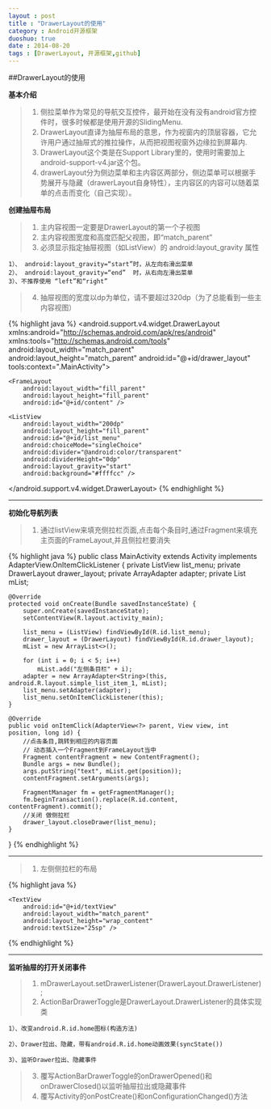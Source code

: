 ```yaml
---
layout : post
title : "DrawerLayout的使用"
category : Android开源框架
duoshuo: true
date : 2014-08-20
tags : [DrawerLayout, 开源框架,github]
---
```

##DrawerLayout的使用

**基本介绍**

> 1. 侧拉菜单作为常见的导航交互控件，最开始在没有没有android官方控件时，很多时候都是使用开源的SlidingMenu.
> 2. DrawerLayout直译为抽屉布局的意思，作为视窗内的顶层容器，它允许用户通过抽屉式的推拉操作，从而把视图视窗外边缘拉到屏幕内.
> 3. DrawerLayout这个类是在Support Library里的，使用时需要加上android-support-v4.jar这个包。
> 4. drawerLayout分为侧边菜单和主内容区两部分，侧边菜单可以根据手势展开与隐藏（drawerLayout自身特性），主内容区的内容可以随着菜单的点击而变化（自己实现）。

<!-- more -->

**创建抽屉布局**

> 1. 主内容视图一定要是DrawerLayout的第一个子视图
> 2. 主内容视图宽度和高度匹配父视图，即“match_parent”
> 3. 必须显示指定抽屉视图（如ListView）的 android:layout_gravity 属性
>
	1）、 android:layout_gravity=“start”时，从左向右滑出菜单
 	2）、 android:layout_gravity=“end”  时，从右向左滑出菜单
	3）、不推荐使用 “left”和“right”

> 4. 抽屉视图的宽度以dp为单位，请不要超过320dp（为了总能看到一些主内容视图）

{% highlight java %}
<android.support.v4.widget.DrawerLayout xmlns:android="http://schemas.android.com/apk/res/android"
    xmlns:tools="http://schemas.android.com/tools"
    android:layout_width="match_parent"
    android:layout_height="match_parent"
    android:id="@+id/drawer_layout"
    tools:context=".MainActivity">

    <FrameLayout
        android:layout_width="fill_parent"
        android:layout_height="fill_parent"
        android:id="@+id/content" />

   <!-- android:layout_gravity="start"从左向右滑出菜单
         android:layout_gravity="start"从右向左滑出菜单
   -->
    <ListView
        android:layout_width="200dp"
        android:layout_height="fill_parent"
        android:id="@+id/list_menu"
        android:choiceMode="singleChoice"
        android:divider="@android:color/transparent"
        android:dividerHeight="0dp"
        android:layout_gravity="start"
        android:background="#ffffcc" />
</android.support.v4.widget.DrawerLayout>
{% endhighlight %}

---

**初始化导航列表**

> 1. 通过listView来填充侧拉栏页面,点击每个条目时,通过Fragment来填充主页面的FrameLayout,并且侧拉栏要消失

{% highlight java %}
public class MainActivity extends Activity implements AdapterView.OnItemClickListener {
    private ListView list_menu;
    private DrawerLayout drawer_layout;
    private ArrayAdapter adapter;
    private List<String> mList;

    @Override
    protected void onCreate(Bundle savedInstanceState) {
        super.onCreate(savedInstanceState);
        setContentView(R.layout.activity_main);

        list_menu = (ListView) findViewById(R.id.list_menu);
        drawer_layout = (DrawerLayout) findViewById(R.id.drawer_layout);
        mList = new ArrayList<>();

        for (int i = 0; i < 5; i++)
            mList.add("左侧条目栏" + i);
        adapter = new ArrayAdapter<String>(this, android.R.layout.simple_list_item_1, mList);
        list_menu.setAdapter(adapter);
        list_menu.setOnItemClickListener(this);
    }

    @Override
    public void onItemClick(AdapterView<?> parent, View view, int position, long id) {
        //点击条目,跳转到相应的内容页面
        // 动态插入一个Fragment到FrameLayout当中
        Fragment contentFragment = new ContentFragment();
        Bundle args = new Bundle();
        args.putString("text", mList.get(position));
        contentFragment.setArguments(args);

        FragmentManager fm = getFragmentManager();
        fm.beginTransaction().replace(R.id.content, contentFragment).commit();
        //关闭 做侧拉栏
        drawer_layout.closeDrawer(list_menu);
    }
}
{% endhighlight %}

---

> 1. 左侧侧拉栏的布局

{% highlight java %}
<?xml version="1.0" encoding="utf-8"?>
<LinearLayout xmlns:android="http://schemas.android.com/apk/res/android"
    android:layout_width="match_parent"
    android:layout_height="match_parent"
    android:orientation="vertical" >

    <TextView
        android:id="@+id/textView"
        android:layout_width="match_parent"
        android:layout_height="wrap_content"
        android:textSize="25sp" />

</LinearLayout>
{% endhighlight %}

---

**监听抽屉的打开关闭事件**

> 1. mDrawerLayout.setDrawerListener(DrawerLayout.DrawerListener);
> 2. ActionBarDrawerToggle是DrawerLayout.DrawerListener的具体实现类

	1）、改变android.R.id.home图标(构造方法)

	2）、Drawer拉出、隐藏，带有android.R.id.home动画效果(syncState())

	3）、监听Drawer拉出、隐藏事件
> 3. 覆写ActionBarDrawerToggle的onDrawerOpened()和onDrawerClosed()以监听抽屉拉出或隐藏事件
> 4. 覆写Activity的onPostCreate()和onConfigurationChanged()方法